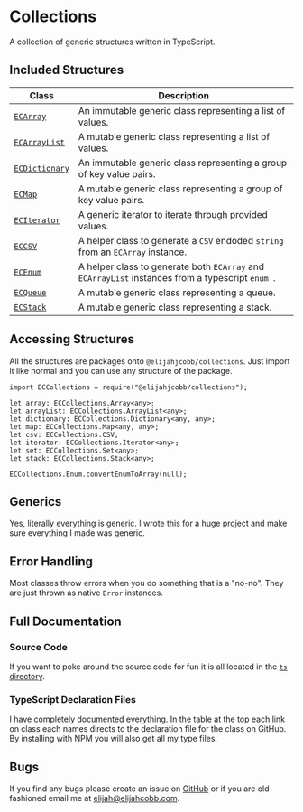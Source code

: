 # Collections
A collection of generic structures written in TypeScript.

## Included Structures 
| Class | Description |
| --- | --- |
| [`ECArray`](https://github.com/elijahjcobb/af-collections/blob/master/dist/array/AFArray.d.ts) | An immutable generic class representing a list of values. |
| [`ECArrayList`](https://github.com/elijahjcobb/af-collections/blob/master/dist/array/AFArrayList.d.ts) | A mutable generic class representing a list of values. |
| [`ECDictionary`](https://github.com/elijahjcobb/af-collections/blob/master/dist/map/AFDictionary.d.ts) | An immutable generic class representing a group of key value pairs. |
| [`ECMap`](https://github.com/elijahjcobb/af-collections/blob/master/dist/map/AFMap.d.ts) | A mutable generic class representing a group of key value pairs. | |
| [`ECIterator`](https://github.com/elijahjcobb/af-collections/blob/master/dist/AFIterator.d.ts) | A generic iterator to iterate through provided values. |
| [`ECCSV`](https://github.com/elijahjcobb/af-collections/blob/master/dist/AFCSV.d.ts) | A helper class to generate a `CSV` endoded `string` from an `ECArray` instance. |
| [`ECEnum`](https://github.com/elijahjcobb/af-collections/blob/master/dist/AFEnum.d.ts) | A helper class to generate both `ECArray` and `ECArrayList` instances from a typescript `enum `. |
| [`ECQueue`](https://github.com/elijahjcobb/af-collections/blob/master/dist/AFQueue.d.ts) | A mutable generic class representing a queue. |
| [`ECStack`](https://github.com/elijahjcobb/af-collections/blob/master/dist/AFStack.d.ts) | A mutable generic class representing a stack. |

## Accessing Structures
All the structures are packages onto `@elijahjcobb/collections`. Just import it like normal and you can use any structure of the package.
```
import ECCollections = require("@elijahjcobb/collections");

let array: ECCollections.Array<any>;
let arrayList: ECCollections.ArrayList<any>;
let dictionary: ECCollections.Dictionary<any, any>;
let map: ECCollections.Map<any, any>;
let csv: ECCollections.CSV;
let iterator: ECCollections.Iterator<any>;
let set: ECCollections.Set<any>;
let stack: ECCollections.Stack<any>;

ECCollections.Enum.convertEnumToArray(null);
```

## Generics
Yes, literally everything is generic. I wrote this for a huge project and make sure everything I made was generic.

## Error Handling
Most classes throw errors when you do something that is a "no-no". They are just thrown as native `Error` instances.

## Full Documentation

### Source Code
If you want to poke around the source code for fun it is all located in the [`ts` directory](https://github.com/elijahjcobb/collections/tree/master/ts). 

### TypeScript Declaration Files
I have completely documented everything. In the table at the top each link on class each names directs to the declaration file for the class on GitHub. By installing with NPM you will also get all my type files.

## Bugs
If you find any bugs please create an issue on [GitHub](https://github.com/elijahjcobb/collections/issues) or if you are old fashioned email me at [elijah@elijahcobb.com](mailto:elijah@elijahcobb.com).
